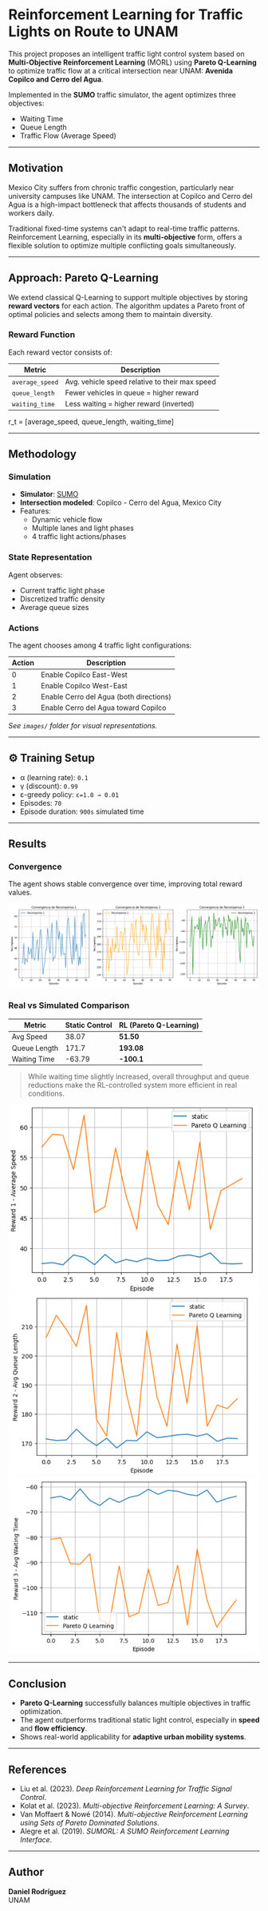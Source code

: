 # Reinforcement Learning for Traffic Lights on Route to UNAM

This project proposes an intelligent traffic light control system based on **Multi-Objective Reinforcement Learning** (MORL) using **Pareto Q-Learning** to optimize traffic flow at a critical intersection near UNAM: **Avenida Copilco and Cerro del Agua**.

Implemented in the **SUMO** traffic simulator, the agent optimizes three objectives:

- Waiting Time  
- Queue Length  
- Traffic Flow (Average Speed)

---

## Motivation

Mexico City suffers from chronic traffic congestion, particularly near university campuses like UNAM. The intersection at Copilco and Cerro del Agua is a high-impact bottleneck that affects thousands of students and workers daily.

Traditional fixed-time systems can't adapt to real-time traffic patterns. Reinforcement Learning, especially in its **multi-objective** form, offers a flexible solution to optimize multiple conflicting goals simultaneously.

---

## Approach: Pareto Q-Learning

We extend classical Q-Learning to support multiple objectives by storing **reward vectors** for each action. The algorithm updates a Pareto front of optimal policies and selects among them to maintain diversity.

### Reward Function

Each reward vector consists of:

| Metric           | Description |
|------------------|-------------|
| `average_speed`  | Avg. vehicle speed relative to their max speed |
| `queue_length`   | Fewer vehicles in queue = higher reward |
| `waiting_time`   | Less waiting = higher reward (inverted) |

r_t = [average_speed, queue_length, waiting_time]


---

## Methodology

### Simulation

- **Simulator**: [SUMO](https://www.eclipse.org/sumo/)
- **Intersection modeled**: Copilco - Cerro del Agua, Mexico City
- Features:
  - Dynamic vehicle flow
  - Multiple lanes and light phases
  - 4 traffic light actions/phases

### State Representation

Agent observes:
- Current traffic light phase
- Discretized traffic density
- Average queue sizes

### Actions

The agent chooses among 4 traffic light configurations:

| Action | Description |
|--------|-------------|
| 0 | Enable Copilco East-West |
| 1 | Enable Copilco West-East |
| 2 | Enable Cerro del Agua (both directions) |
| 3 | Enable Cerro del Agua toward Copilco |

*See `images/` folder for visual representations.*

---

## ⚙️ Training Setup

- α (learning rate): `0.1`  
- γ (discount): `0.99`  
- ε-greedy policy: `ε=1.0 → 0.01`  
- Episodes: `70`  
- Episode duration: `900s` simulated time

---

## Results

### Convergence

The agent shows stable convergence over time, improving total reward values.

![Training Rewards](images/71_entrenamiento.png)

### Real vs Simulated Comparison

| Metric           | Static Control | RL (Pareto Q-Learning) |
|------------------|----------------|-------------------------|
| Avg Speed        | 38.07          | **51.50**               |
| Queue Length     | 171.7          | **193.08**              |
| Waiting Time     | -63.79         | **-100.1**              |

> While waiting time slightly increased, overall throughput and queue reductions make the RL-controlled system more efficient in real conditions.

![Speed](images/reward1vsstatic.png)
![Queue](images/reward2vsstatic.png)
![Wait](images/reward3vsstatic.png)

---

## Conclusion

- **Pareto Q-Learning** successfully balances multiple objectives in traffic optimization.
- The agent outperforms traditional static light control, especially in **speed** and **flow efficiency**.
- Shows real-world applicability for **adaptive urban mobility systems**.

---

## References

- Liu et al. (2023). *Deep Reinforcement Learning for Traffic Signal Control*.
- Kolat et al. (2023). *Multi-objective Reinforcement Learning: A Survey*.
- Van Moffaert & Nowé (2014). *Multi-objective Reinforcement Learning using Sets of Pareto Dominated Solutions*.
- Alegre et al. (2019). *SUMORL: A SUMO Reinforcement Learning Interface*.

---

## Author

**Daniel Rodríguez**  
UNAM
